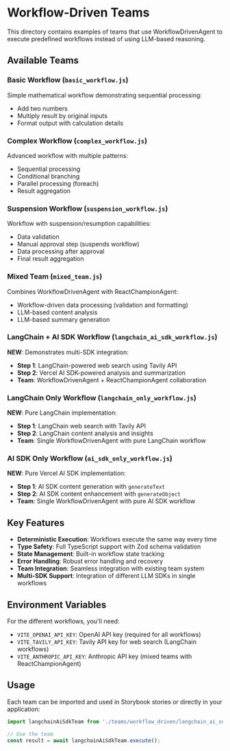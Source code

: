 # Workflow-Driven Teams

This directory contains examples of teams that use WorkflowDrivenAgent to execute predefined workflows instead of using LLM-based reasoning.

## Available Teams

### Basic Workflow (`basic_workflow.js`)

Simple mathematical workflow demonstrating sequential processing:

- Add two numbers
- Multiply result by original inputs
- Format output with calculation details

### Complex Workflow (`complex_workflow.js`)

Advanced workflow with multiple patterns:

- Sequential processing
- Conditional branching
- Parallel processing (foreach)
- Result aggregation

### Suspension Workflow (`suspension_workflow.js`)

Workflow with suspension/resumption capabilities:

- Data validation
- Manual approval step (suspends workflow)
- Data processing after approval
- Final result aggregation

### Mixed Team (`mixed_team.js`)

Combines WorkflowDrivenAgent with ReactChampionAgent:

- Workflow-driven data processing (validation and formatting)
- LLM-based content analysis
- LLM-based summary generation

### LangChain + AI SDK Workflow (`langchain_ai_sdk_workflow.js`)

**NEW**: Demonstrates multi-SDK integration:

- **Step 1**: LangChain-powered web search using Tavily API
- **Step 2**: Vercel AI SDK-powered analysis and summarization
- **Team**: WorkflowDrivenAgent + ReactChampionAgent collaboration

### LangChain Only Workflow (`langchain_only_workflow.js`)

**NEW**: Pure LangChain implementation:

- **Step 1**: LangChain web search with Tavily API
- **Step 2**: LangChain content analysis and insights
- **Team**: Single WorkflowDrivenAgent with pure LangChain workflow

### AI SDK Only Workflow (`ai_sdk_only_workflow.js`)

**NEW**: Pure Vercel AI SDK implementation:

- **Step 1**: AI SDK content generation with `generateText`
- **Step 2**: AI SDK content enhancement with `generateObject`
- **Team**: Single WorkflowDrivenAgent with pure AI SDK workflow

## Key Features

- **Deterministic Execution**: Workflows execute the same way every time
- **Type Safety**: Full TypeScript support with Zod schema validation
- **State Management**: Built-in workflow state tracking
- **Error Handling**: Robust error handling and recovery
- **Team Integration**: Seamless integration with existing team system
- **Multi-SDK Support**: Integration of different LLM SDKs in single workflows

## Environment Variables

For the different workflows, you'll need:

- `VITE_OPENAI_API_KEY`: OpenAI API key (required for all workflows)
- `VITE_TAVILY_API_KEY`: Tavily API key for web search (LangChain workflows)
- `VITE_ANTHROPIC_API_KEY`: Anthropic API key (mixed teams with ReactChampionAgent)

## Usage

Each team can be imported and used in Storybook stories or directly in your application:

```javascript
import langchainAiSdkTeam from './teams/workflow_driven/langchain_ai_sdk_workflow';

// Use the team
const result = await langchainAiSdkTeam.execute();
```
